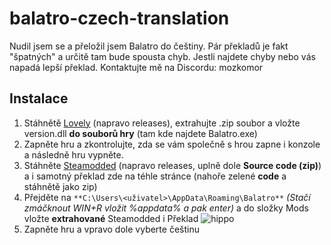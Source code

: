 # balatro-czech-translation
Nudil jsem se a přeložil jsem Balatro do češtiny. Pár překladů je fakt "špatných" a určitě tam bude spousta chyb.
Jestli najdete chyby nebo vás napadá lepší překlad. Kontaktujte mě na Discordu: mozkomor
## Instalace
1. Stáhnětě [Lovely](https://github.com/ethangreen-dev/lovely-injector) (napravo releases), extrahujte .zip soubor a vložte version.dll **do souborů hry** (tam kde najdete Balatro.exe)
2. Zapněte hru a zkontrolujte, zda se vám společně s hrou zapne i konzole a následně hru vypněte.
3. Stáhněte [Steamodded](https://github.com/Steamodded/smods) (napravo releases, uplně dole **Source code (zip)**) a i samotný překlad zde na téhle stránce (nahoře zelené **code** a stáhnětě jako zip)
4. Přejděte na `**C:\Users\<uživatel>\AppData\Roaming\Balatro**` *(Stačí zmáčknout WIN+R vložit %appdata% a pak enter)* a do složky Mods vložte **extrahované** Steamodded i Překlad
![hippo](https://i.imgur.com/CyVKokW.gif)
5. Zapněte hru a vpravo dole vyberte češtinu
